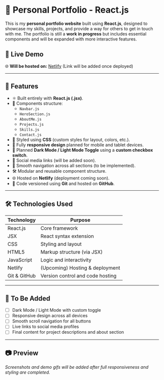 # 💼 Personal Portfolio - React.js

This is my **personal portfolio website** built using **React.js**, designed to showcase my skills, projects, and provide a way for others to get in touch with me. The portfolio is still a **work in progress** but includes essential components and will be expanded with more interactive features.

## 📌 Live Demo

🌐 **Will be hosted on:** [Netlify](https://my-react-portfolio-203.netlify.app/) (Link will be added once deployed)

---

## 🚀 Features

- ⚛️ Built entirely with **React.js (.jsx)**.
- 📄 Components structure:
  - `Navbar.js`
  - `HeroSection.js`
  - `AboutMe.js`
  - `Projects.js`
  - `Skills.js`
  - `Contact.js`
- 🎨 Styled using **CSS** (custom styles for layout, colors, etc.).
- 📱 Fully **responsive design** planned for mobile and tablet devices.
- 🌙 Planned **Dark Mode / Light Mode Toggle** using a **custom checkbox switch**.
- 🔗 Social media links (will be added soon).
- 🧭 Smooth navigation across all sections (to be implemented).
- 🛠️ Modular and reusable component structure.
- 🌐 Hosted on **Netlify** (deployment coming soon).
- 📂 Code versioned using **Git** and hosted on **GitHub**.

---

## 🛠️ Technologies Used

| Technology     | Purpose                            |
|----------------|------------------------------------|
| React.js       | Core framework                     |
| JSX            | React syntax extension             |
| CSS            | Styling and layout                 |
| HTML5          | Markup structure (via JSX)         |
| JavaScript     | Logic and interactivity            |
| Netlify        | (Upcoming) Hosting & deployment    |
| Git & GitHub   | Version control and code hosting   |

---

## 🔧 To Be Added

- [ ] Dark Mode / Light Mode with custom toggle
- [ ] Responsive design across all devices
- [ ] Smooth scroll navigation for all buttons
- [ ] Live links to social media profiles
- [ ] Final content for project descriptions and about section

---

## 📷 Preview

*Screenshots and demo gifs will be added after full responsiveness and styling are completed.*
